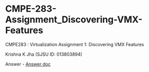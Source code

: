 # CMPE-283-Assignment_Discovering-VMX-Features

CMPE283 : Virtualization
Assignment 1: Discovering VMX Features

Krishna K Jha (SJSU ID: 013803894)

Answer - <a href="https://docs.google.com/document/d/1Uuk4MpxRP2kQhw8NCXKfuXI4QGW6SZNZ/edit?usp=sharing&ouid=118349039511840821483&rtpof=true&sd=true">Answer doc</a>

